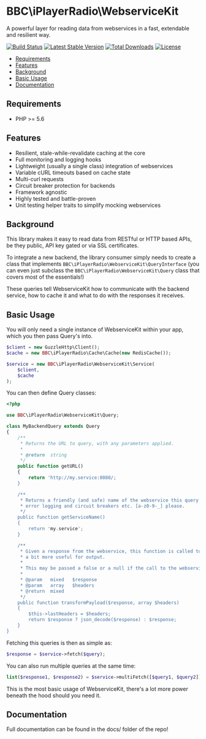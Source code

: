 # BBC\iPlayerRadio\WebserviceKit

A powerful layer for reading data from webservices in a fast, extendable and resilient way.

[![Build Status](https://travis-ci.org/bbc/ipr-php-webservicekit.svg?branch=master)](https://travis-ci.org/bbc/ipr-php-webservicekit)
[![Latest Stable Version](https://poser.pugx.org/bbc/ipr-webservicekit/v/stable.svg)](https://packagist.org/packages/bbc/ipr-webservicekit)
[![Total Downloads](https://poser.pugx.org/bbc/ipr-webservicekit/downloads.svg)](https://packagist.org/packages/bbc/ipr-webservicekit)
[![License](https://poser.pugx.org/bbc/ipr-webservicekit/license.svg)](https://packagist.org/packages/bbc/ipr-webservicekit)

- [Requirements](#requirements)
- [Features](#features)
- [Background](#background)
- [Basic Usage](#basic-usage)
- [Documentation](#documentation)

## Requirements

- PHP >= 5.6

## Features

- Resilient, stale-while-revalidate caching at the core
- Full monitoring and logging hooks
- Lightweight (usually a single class) integration of webservices
- Variable cURL timeouts based on cache state
- Multi-curl requests
- Circuit breaker protection for backends
- Framework agnostic
- Highly tested and battle-proven
- Unit testing helper traits to simplify mocking webservices

## Background

This library makes it easy to read data from RESTful or HTTP based APIs, be they public, API key gated or via
SSL certificates.

To integrate a new backend, the library consumer simply needs to create a class that implements
`BBC\iPlayerRadio\WebserviceKit\QueryInterface` (you can even just subclass the `BBC\iPlayerRadio\WebserviceKit\Query` class
that covers most of the essentials!)

These queries tell WebserviceKit how to communicate with the backend service, how to cache it and what to do with
the responses it receives.

## Basic Usage

You will only need a single instance of WebserviceKit within your app, which you then pass Query's into.

```php
$client = new GuzzleHttp\Client();
$cache = new BBC\iPlayerRadio\Cache\Cache(new RedisCache());

$service = new BBC\iPlayerRadio\WebserviceKit\Service(
    $client,
    $cache
);
```

You can then define Query classes:

```php
<?php

use BBC\iPlayerRadio\WebserviceKit\Query;

class MyBackendQuery extends Query
{
    /**
     * Returns the URL to query, with any parameters applied.
     *
     * @return  string
     */
    public function getURL()
    {
        return 'http://my.service:8080/;
    }

    /**
     * Returns a friendly (and safe) name of the webservice this query hits which we can use in
     * error logging and circuit breakers etc. [a-z0-9-_] please.
     */
    public function getServiceName()
    {
        return 'my.service';
    }

    /**
     * Given a response from the webservice, this function is called to transform it into something
     * a bit more useful for output.
     *
     * This may be passed a false or a null if the call to the webservice fails, so unit test appropriately.
     *
     * @param   mixed   $response
     * @param   array   $headers
     * @return  mixed
     */
    public function transformPayload($response, array $headers)
    {
        $this->lastHeaders = $headers;
        return $response ? json_decode($response) : $response;
    }
}

```

Fetching this queries is then as simple as:

```php
$response = $service->fetch($query);
```

You can also run multiple queries at the same time:

```php
list($response1, $response2) = $service->multiFetch([$query1, $query2]);
```

This is the most basic usage of WebserviceKit, there's a lot more power beneath the hood should you need it.
 
## Documentation

Full documentation can be found in the docs/ folder of the repo!
